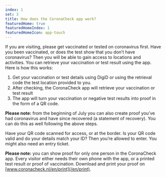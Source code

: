 ```yaml
---
index: 1
set: 3
title: How does the CoronaCheck app work?
featuredHome: true
featuredHomeIndex: 1
featuredHomeIcon: app-touch
---
```

If you are visiting, please get vaccinated or tested on coronavirus first. Have you been vaccinated, or does the test show that you don’t have coronavirus? Then you will be able to gain access to locations and activities. You can retrieve your vaccination or test result using the app. Here is how this works:   

1. Get your vaccination or test details using DigiD or using the retrieval code the test location provided to you.
2. After checking, the CoronaCheck app will retrieve your vaccination or test result
3. The app will turn your vaccination or negative test results into proof in the form of a 
QR code.

**Please note:** from the beginning of July you can also create proof you’ve had coronavirus and have since recovered (a statement of recovery). You can do this as well following the above steps.

Have your QR code scanned for access, or at the border. Is your QR code valid and do your details match your ID? Then you’re allowed to enter. You might also need an entry ticket.

**Please note:** you can show proof for only one person in the CoronaCheck app. Every visitor either needs their own phone with the app, or a printed test result or proof of vaccination. Download and print your proof on [www.coronacheck.nl/en/print](/en/print).
